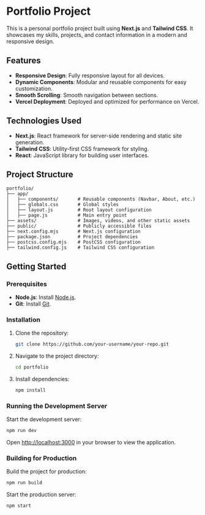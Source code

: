 # Portfolio Project

This is a personal portfolio project built using **Next.js** and **Tailwind CSS**. It showcases my skills, projects, and contact information in a modern and responsive design.

## Features

- **Responsive Design**: Fully responsive layout for all devices.
- **Dynamic Components**: Modular and reusable components for easy customization.
- **Smooth Scrolling**: Smooth navigation between sections.
- **Vercel Deployment**: Deployed and optimized for performance on Vercel.

## Technologies Used

- **Next.js**: React framework for server-side rendering and static site generation.
- **Tailwind CSS**: Utility-first CSS framework for styling.
- **React**: JavaScript library for building user interfaces.

## Project Structure

```
portfolio/
├── app/
│   ├── components/       # Reusable components (Navbar, About, etc.)
│   ├── globals.css       # Global styles
│   ├── layout.js         # Root layout configuration
│   ├── page.js           # Main entry point
├── assets/               # Images, videos, and other static assets
├── public/               # Publicly accessible files
├── next.config.mjs       # Next.js configuration
├── package.json          # Project dependencies
├── postcss.config.mjs    # PostCSS configuration
├── tailwind.config.js    # Tailwind CSS configuration
```

## Getting Started

### Prerequisites

- **Node.js**: Install [Node.js](https://nodejs.org/).
- **Git**: Install [Git](https://git-scm.com/).

### Installation

1. Clone the repository:
   ```bash
   git clone https://github.com/your-username/your-repo.git
   ```
2. Navigate to the project directory:
   ```bash
   cd portfolio
   ```
3. Install dependencies:
   ```bash
   npm install
   ```

### Running the Development Server

Start the development server:
```bash
npm run dev
```

Open [http://localhost:3000](http://localhost:3000) in your browser to view the application.

### Building for Production

Build the project for production:
```bash
npm run build
```

Start the production server:
```bash
npm start
```


